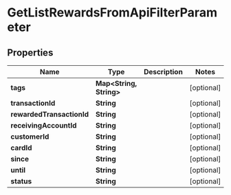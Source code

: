 

# GetListRewardsFromApiFilterParameter


## Properties

| Name | Type | Description | Notes |
|------------ | ------------- | ------------- | -------------|
|**tags** | **Map&lt;String, String&gt;** |  |  [optional] |
|**transactionId** | **String** |  |  [optional] |
|**rewardedTransactionId** | **String** |  |  [optional] |
|**receivingAccountId** | **String** |  |  [optional] |
|**customerId** | **String** |  |  [optional] |
|**cardId** | **String** |  |  [optional] |
|**since** | **String** |  |  [optional] |
|**until** | **String** |  |  [optional] |
|**status** | **String** |  |  [optional] |



